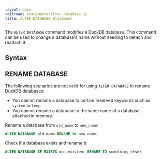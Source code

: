 ```yaml
---
layout: docu
railroad: statements/alter_database.js
title: ALTER DATABASE Statement
---
```


The `ALTER DATABASE` command modifies a DuckDB database. This command can be used to change a database's
name without needing to detach and reattach it.

## Syntax

<div id="rrdiagram"></div>

## RENAME DATABASE

The following scenarios are not valid for using `ALTER DATABASE` to rename DuckDB databases:

- You cannot rename a database to certain reserved keywords such as `system` or `temp`.
- You cannot rename a database to the same name of a database attached in memory.

Rename a database from `old_name` to `new_name`:

```sql
ALTER DATABASE old_name RENAME to new_name;
```

Check if a database exists and rename it:

```sql
ALTER DATABASE IF EXISTS non_existent RENAME TO something_else;
```

